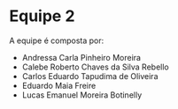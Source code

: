 # Equipe 2 

A equipe é composta por:

- Andressa Carla Pinheiro Moreira
- Calebe Roberto Chaves da Silva Rebello 
- Carlos Eduardo Tapudima de Oliveira
- Eduardo Maia Freire
- Lucas Emanuel Moreira Botinelly 

